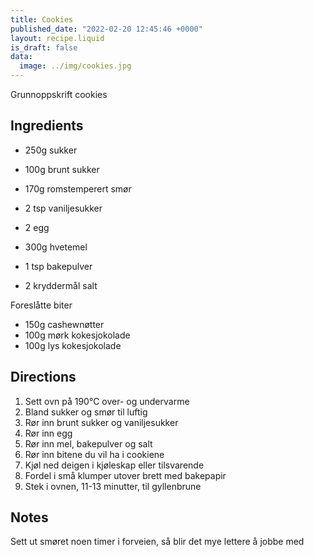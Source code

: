 ```yaml
---
title: Cookies
published_date: "2022-02-20 12:45:46 +0000"
layout: recipe.liquid
is_draft: false
data:
  image: ../img/cookies.jpg
---
```

Grunnoppskrift cookies

## Ingredients

- 250g sukker
- 100g brunt sukker
- 170g romstemperert smør
- 2 tsp vaniljesukker

- 2 egg

- 300g hvetemel
- 1 tsp bakepulver
- 2 kryddermål salt

Foreslåtte biter
- 150g cashewnøtter
- 100g mørk kokesjokolade
- 100g lys kokesjokolade

## Directions

1. Sett ovn på 190℃ over- og undervarme
2. Bland sukker og smør til luftig
3. Rør inn brunt sukker og vaniljesukker
4. Rør inn egg
5. Rør inn mel, bakepulver og salt
6. Rør inn bitene du vil ha i cookiene
7. Kjøl ned deigen i kjøleskap eller tilsvarende
8. Fordel i små klumper utover brett med bakepapir
9. Stek i ovnen, 11-13 minutter, til gyllenbrune

## Notes

Sett ut smøret noen timer i forveien, så blir det mye lettere å jobbe med